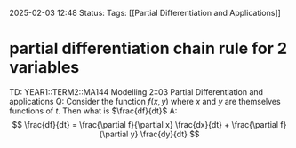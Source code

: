 2025-02-03 12:48
Status: 
Tags: [[Partial Differentiation and Applications]]
# partial differentiation chain rule for 2 variables

TD: YEAR1::TERM2::MA144 Modelling 2::03 Partial Differentiation and applications
Q: Consider the function $f(x, y)$ where $x$ and $y$ are themselves functions of $t$. Then what is $\frac{df}{dt}$
A: $$
\frac{df}{dt} = \frac{\partial f}{\partial x} \frac{dx}{dt} + \frac{\partial f}{\partial y} \frac{dy}{dt}
$$